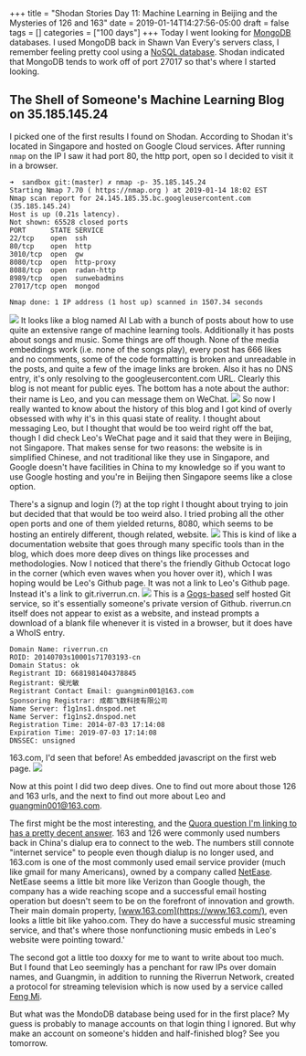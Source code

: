 +++
title = "Shodan Stories Day 11: Machine Learning in Beijing and the Mysteries of 126 and 163"
date = 2019-01-14T14:27:56-05:00
draft = false
tags = []
categories = ["100 days"]
+++
Today I went looking for [MongoDB](https://www.mongodb.com/) databases. I used MongoDB back in Shawn Van Every's servers class, I remember feeling pretty cool using a [NoSQL database](https://en.wikipedia.org/wiki/NoSQL). Shodan indicated that MongoDB tends to work off of port 27017 so that's where I started looking.

## The Shell of Someone's Machine Learning Blog on 35.185.145.24
I picked one of the first results I found on Shodan. According to Shodan it's located in Singapore and hosted on Google Cloud services. After running `nmap` on the IP I saw it had port 80, the http port, open so I decided to visit it in a browser.
```
➜  sandbox git:(master) ✗ nmap -p- 35.185.145.24
Starting Nmap 7.70 ( https://nmap.org ) at 2019-01-14 18:02 EST
Nmap scan report for 24.145.185.35.bc.googleusercontent.com (35.185.145.24)
Host is up (0.21s latency).
Not shown: 65528 closed ports
PORT      STATE SERVICE
22/tcp    open  ssh
80/tcp    open  http
3010/tcp  open  gw
8080/tcp  open  http-proxy
8088/tcp  open  radan-http
8989/tcp  open  sunwebadmins
27017/tcp open  mongod

Nmap done: 1 IP address (1 host up) scanned in 1507.34 seconds
```
![](/images/100Days/Day11/ailab.png)
It looks like a blog named AI Lab with a bunch of posts about how to use quite an extensive range of machine learning tools. Additionally it has posts about songs and music. Some things are off though. None of the media embeddings work (i.e. none of the songs play), every post has 666 likes and no comments, some of the code formatting is broken and unreadable in the posts, and quite a few of the image links are broken. Also it has no DNS entry, it's only resolving to the googleusercontent.com URL. Clearly this blog is not meant for public eyes. The bottom has a note about the author: their name is Leo, and you can message them on WeChat.
![](/images/100Days/Day11/wechat.png)
So now I really wanted to know about the history of this blog and I got kind of overly obsessed with why it's in this quasi state of reality. I thought about messaging Leo, but I thought that would be too weird right off the bat, though I did check Leo's WeChat page and it said that they were in Beijing, not Singapore. That makes sense for two reasons: the website is in simplified Chinese, and not traditional like they use in Singapore, and Google doesn't have facilities in China to my knowledge so if you want to use Google hosting and you're in Beijing then Singapore seems like a close option.

There's a signup and login (?) at the top right I thought about trying to join but decided that that would be too weird also. I tried probing all the other open ports and one of them yielded returns, 8080, which seems to be hosting an entirely different, though related, website.
![](/images/100Days/Day11/wiki.png)
This is kind of like a documentation website that goes through many specific tools than in the blog, which does more deep dives on things like processes and methodologies.
Now I noticed that there's the friendly Github Octocat logo in the corner (which even waves when you hover over it), which I was hoping would be Leo's Github page. It was not a link to Leo's Github page. Instead it's a link to git.riverrun.cn.
![](/images/100Days/Day11/riverrun.png)
This is a [Gogs-based](https://gogs.io/docs) self hosted Git service, so it's essentially someone's private version of Github. riverrun.cn itself does not appear to exist as a website, and instead prompts a download of a blank file whenever it is visted in a browser, but it does have a WhoIS entry.

```
Domain Name: riverrun.cn
ROID: 20140703s10001s71703193-cn
Domain Status: ok
Registrant ID: 6681981404378845
Registrant: 侯光敏
Registrant Contact Email: guangmin001@163.com
Sponsoring Registrar: 成都飞数科技有限公司
Name Server: f1g1ns1.dnspod.net
Name Server: f1g1ns2.dnspod.net
Registration Time: 2014-07-03 17:14:08
Expiration Time: 2019-07-03 17:14:08
DNSSEC: unsigned
```
163.com, I'd seen that before! As embedded javascript on the first web page.
![](/images/100Days/Day11/163.png)

Now at this point I did two deep dives. One to find out more about those 126 and 163 urls, and the next to find out more about Leo and guangmin001@163.com.

The first might be the most interesting, and the [Quora question I'm linking to has a pretty decent answer](https://www.quora.com/What-does-126-and-163-mean-in-Chinese-language). 163 and 126 were commonly used numbers back in China's dialup era to connect to the web. The numbers still connote "internet service" to people even though dialup is no longer used, and 163.com is one of the most commonly used email service provider (much like gmail for many Americans), owned by a company called [NetEase](https://en.wikipedia.org/wiki/NetEase). NetEase seems a little bit more like Verizon than Google though, the company has a wide reaching scope and a successful email hosting operation but doesn't seem to be on the forefront of innovation and growth. Their main domain property, [www.163.com](https://www.163.com/), even looks a little bit like yahoo.com. They do have a successful music streaming service, and that's where those nonfunctioning music embeds in Leo's website were pointing toward.'

The second got a little too doxxy for me to want to write about too much. But I found that Leo seemingly has a penchant for raw IPs over domain names, and Guangmin, in addition to running the Riverrun Network, created a protocol for streaming television which is now used by a service called [Feng Mi](https://www.fengmi.tv/).

But what was the MondoDB database being used for in the first place? My guess is probably to manage accounts on that login thing I ignored. But why make an account on someone's hidden and half-finished blog? See you tomorrow.
